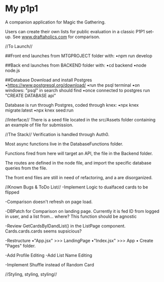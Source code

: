 # My p1p1

A companion application for Magic the Gathering.

Users can create their own lists for public evaluation in a classic P1P1 set-up. See www.draftaholics.com for comparison.


//To Launch//

##Front end launches from MTGPROJECT folder with:
  •npm run develop

##Back end launches from BACKEND folder with:
  •cd backend
  •node node.js

##Database
Download and install Postgres
  •https://www.postgresql.org/download/
  •run the psql terminal
    •on windows: "psql" in search should find
  •once connected to postgres run "CREATE DATABASE api"

Database is run through Postgres, coded through knex:
  •npx knex migrate:latest
  •npx knex seed:run


//Interface//
There is a seed file located in the src/Assets folder containing an example of file for submission. 


//The Stack//
Verification is handled through Auth0.

Most async functions live in the DatabaseFunctions folder.

Functions fired from here will target an API, the <node> file in the Backend folder.

The routes are defined in the node file, and import the specific database queries from the <queries> file. 

The front end files are still in need of refactoring, and a are disorganized. 


//Known Bugs & ToDo List//
-Implement Logic to dualfaced cards to be flipped

-Comparison doesn't refresh on page load.

-DBPatch for Comparison on landing page. Currently it is fed ID from logged in user, and a list from... where? This function should be agnostic

-Review GetCardsByIDandList() in the ListPage component. Cards.cards.cards seems supsicious?

-Restructure
  •"App.jsx" >>> LandingPage
  •"Index.jsx" >>> App
  • Create "Pages" folder.

-Add Profile Editing
-Add List Name Editing

-Implement Shuffle instead of Random Card

//Styling, styling, styling//


